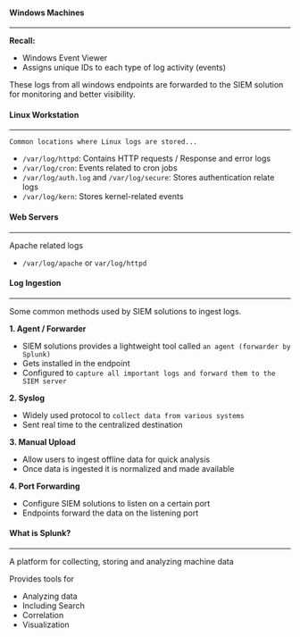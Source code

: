 
#### Windows Machines
---
**Recall:**
- Windows Event Viewer
- Assigns unique IDs to each type of log activity (events)

These logs from all windows endpoints are forwarded to the SIEM solution for monitoring and better visibility.



#### Linux Workstation
-----
`Common locations where Linux logs are stored...`
- `/var/log/httpd`: Contains HTTP requests / Response and error logs
- `/var/log/cron`: Events related to cron jobs
- `/var/log/auth.log` and `/var/log/secure`: Stores authentication relate logs
- `/var/log/kern`: Stores kernel-related events



#### Web Servers
---------
Apache related logs
- `/var/log/apache` or `var/log/httpd`



#### Log Ingestion
----
Some common methods used by SIEM solutions to ingest logs.

**1. Agent / Forwarder**
- SIEM solutions provides a lightweight tool called `an agent (forwarder by Splunk)`
- Gets installed in the endpoint
- Configured to `capture all important logs and forward them to the SIEM server`

**2. Syslog**
- Widely used protocol to `collect data from various systems`
- Sent real time to the centralized destination

**3. Manual Upload**
- Allow users to ingest offline data for quick analysis
- Once data is ingested it is normalized and made available 

**4. Port Forwarding**
- Configure SIEM solutions to listen on a certain port
- Endpoints forward the data on the listening port


#### What is Splunk?
------
A platform for collecting, storing and analyzing machine data

Provides tools for
- Analyzing data
- Including Search
- Correlation
- Visualization



